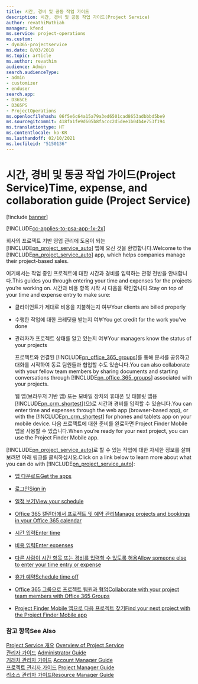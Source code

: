 ```yaml
---
title: 시간, 경비 및 공동 작업 가이드
description: 시간, 경비 및 공동 작업 가이드(Project Service)
author: revathiMuthiah
manager: kfend
ms.service: project-operations
ms.custom:
- dyn365-projectservice
ms.date: 8/03/2018
ms.topic: article
ms.author: revathim
audience: Admin
search.audienceType:
- admin
- customizer
- enduser
search.app:
- D365CE
- D365PS
- ProjectOperations
ms.openlocfilehash: 06f5e6c64a15a79a3ed6501cad8653adbbbd5be9
ms.sourcegitcommit: 418fa1fe9d605b8faccc2d5dee1b04b4e753f194
ms.translationtype: HT
ms.contentlocale: ko-KR
ms.lasthandoff: 02/10/2021
ms.locfileid: "5150136"
---
```

# <a name="time-expense-and-collaboration-guide-project-service"></a><span data-ttu-id="e4707-103">시간, 경비 및 동공 작업 가이드(Project Service)</span><span class="sxs-lookup"><span data-stu-id="e4707-103">Time, expense, and collaboration guide (Project Service)</span></span>

[!include [banner](../includes/psa-now-project-operations.md)]

[!INCLUDE[cc-applies-to-psa-app-1x-2x](../includes/cc-applies-to-psa-app-1x-2x.md)]

<span data-ttu-id="e4707-104">회사의 프로젝트 기반 영업 관리에 도움이 되는 [!INCLUDE[pn_project_service_auto](../includes/pn-project-service-auto.md)] 앱에 오신 것을 환영합니다.</span><span class="sxs-lookup"><span data-stu-id="e4707-104">Welcome to the [!INCLUDE[pn_project_service_auto](../includes/pn-project-service-auto.md)] app, which helps companies manage their project-based sales.</span></span> 
  
 <span data-ttu-id="e4707-105">여기에서는 작업 중인 프로젝트에 대한 시간과 경비를 입력하는 관정 전반을 안내합니다.</span><span class="sxs-lookup"><span data-stu-id="e4707-105">This guides you through entering your time and expenses for the projects you’re working on.</span></span> <span data-ttu-id="e4707-106">시간과 비용 항목 시작 시 다음을 확인합니다.</span><span class="sxs-lookup"><span data-stu-id="e4707-106">Stay on top of your time and expense entry to make sure:</span></span>  
  
- <span data-ttu-id="e4707-107">클라이언트가 제대로 비용을 지불하는지 여부</span><span class="sxs-lookup"><span data-stu-id="e4707-107">Your clients are billed properly</span></span>  
  
- <span data-ttu-id="e4707-108">수행한 작업에 대한 크레딧을 받는지 여부</span><span class="sxs-lookup"><span data-stu-id="e4707-108">You get credit for the work you’ve done</span></span>  
  
- <span data-ttu-id="e4707-109">관리자가 프로젝트 상태를 알고 있는지 여부</span><span class="sxs-lookup"><span data-stu-id="e4707-109">Your managers know the status of your projects</span></span>  
  
  <span data-ttu-id="e4707-110">프로젝트와 연결된 [!INCLUDE[pn_office_365_groups](../includes/pn-office-365-groups.md)]를 통해 문서를 공유하고 대화를 시작하여 동료 팀원들과 협업할 수도 있습니다.</span><span class="sxs-lookup"><span data-stu-id="e4707-110">You can also collaborate with your fellow team members by sharing documents and starting conversations through [!INCLUDE[pn_office_365_groups](../includes/pn-office-365-groups.md)] associated with your projects.</span></span>  
  
  <span data-ttu-id="e4707-111">웹 앱(브라우저 기반 앱) 또는 모바일 장치의 휴대폰 및 태블릿 앱용 [!INCLUDE[pn_crm_shortest](../includes/pn-crm-shortest.md)](으)로 시간과 경비를 입력할 수 있습니다.</span><span class="sxs-lookup"><span data-stu-id="e4707-111">You can enter time and expenses through the web app (browser-based app), or with the [!INCLUDE[pn_crm_shortest](../includes/pn-crm-shortest.md)] for phones and tablets app on your mobile device.</span></span> <span data-ttu-id="e4707-112">다음 프로젝트에 대한 준비를 완료하면 Project Finder Mobile 앱을 사용할 수 있습니다.</span><span class="sxs-lookup"><span data-stu-id="e4707-112">When you’re ready for your next project, you can use the Project Finder Mobile app.</span></span>  
  
<span data-ttu-id="e4707-113">[!INCLUDE[pn_project_service_auto](../includes/pn-project-service-auto.md)]로 할 수 있는 작업에 대한 자세한 정보를 살펴보려면 아래 링크를 클릭하십시오.</span><span class="sxs-lookup"><span data-stu-id="e4707-113">Click on a link below to learn more about what you can do with [!INCLUDE[pn_project_service_auto](../includes/pn-project-service-auto.md)]:</span></span>  
  
-   [<span data-ttu-id="e4707-114">앱 다운로드</span><span class="sxs-lookup"><span data-stu-id="e4707-114">Get the apps</span></span>](../psa/get-apps.md)  
  
-   [<span data-ttu-id="e4707-115">로그인</span><span class="sxs-lookup"><span data-stu-id="e4707-115">Sign in</span></span>](../psa/sign-in.md)  
  
-   [<span data-ttu-id="e4707-116">일정 보기</span><span class="sxs-lookup"><span data-stu-id="e4707-116">View your schedule</span></span>](../psa/view-schedule.md)  
  
-   [<span data-ttu-id="e4707-117">Office 365 캘린더에서 프로젝트 및 예약 관리</span><span class="sxs-lookup"><span data-stu-id="e4707-117">Manage projects and bookings in your Office 365 calendar</span></span>](../psa/manage-project-bookings-office-365-calendar.md)  
  
-   [<span data-ttu-id="e4707-118">시간 입력</span><span class="sxs-lookup"><span data-stu-id="e4707-118">Enter time</span></span>](../psa/enter-time.md)  
  
-   [<span data-ttu-id="e4707-119">비용 입력</span><span class="sxs-lookup"><span data-stu-id="e4707-119">Enter expenses</span></span>](../psa/enter-expenses.md)  
  
-   [<span data-ttu-id="e4707-120">다른 사람이 시간 항목 또는 경비를 입력할 수 있도록 허용</span><span class="sxs-lookup"><span data-stu-id="e4707-120">Allow someone else to enter your time entry or expense</span></span>](../psa/allow-someone-else-enter-time-entry-expense.md)  
  
-   [<span data-ttu-id="e4707-121">휴가 예약</span><span class="sxs-lookup"><span data-stu-id="e4707-121">Schedule time off</span></span>](../psa/schedule-time-off.md)  
  
-   [<span data-ttu-id="e4707-122">Office 365 그룹으로 프로젝트 팀원과 협업</span><span class="sxs-lookup"><span data-stu-id="e4707-122">Collaborate with your project team members with Office 365 Groups</span></span>](../psa/collaborate-project-team-members-office-365-groups.md)  
  
-   [<span data-ttu-id="e4707-123">Project Finder Mobile 앱으로 다음 프로젝트 찾기</span><span class="sxs-lookup"><span data-stu-id="e4707-123">Find your next project with the Project Finder Mobile app</span></span>](../psa/find-next-project-finder-mobile-app.md)  
  
### <a name="see-also"></a><span data-ttu-id="e4707-124">참고 항목</span><span class="sxs-lookup"><span data-stu-id="e4707-124">See Also</span></span>  
 <span data-ttu-id="e4707-125">[Project Service 개요](../psa/overview.md) </span><span class="sxs-lookup"><span data-stu-id="e4707-125">[Overview of Project Service](../psa/overview.md) </span></span>  
 <span data-ttu-id="e4707-126">[관리자 가이드](../psa/admin-guide.md) </span><span class="sxs-lookup"><span data-stu-id="e4707-126">[Administrator Guide](../psa/admin-guide.md) </span></span>  
 <span data-ttu-id="e4707-127">[거래처 관리자 가이드](../psa/account-manager-guide.md) </span><span class="sxs-lookup"><span data-stu-id="e4707-127">[Account Manager Guide](../psa/account-manager-guide.md) </span></span>  
 <span data-ttu-id="e4707-128">[프로젝트 관리자 가이드](../psa/project-manager-guide.md) </span><span class="sxs-lookup"><span data-stu-id="e4707-128">[Project Manager Guide](../psa/project-manager-guide.md) </span></span>  
 [<span data-ttu-id="e4707-129">리소스 관리자 가이드</span><span class="sxs-lookup"><span data-stu-id="e4707-129">Resource Manager Guide</span></span>](../psa/resource-manager-guide.md)   
